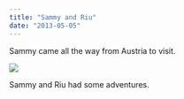 ```yaml
---
title: "Sammy and Riu"
date: "2013-05-05"
---
```


Sammy came all the way from Austria to visit.

![](images/tumblr_inline_mmbijy13DH1qz4rgp.jpg)

Sammy and Riu had some adventures.
